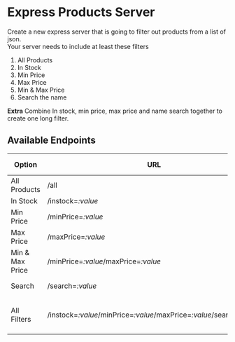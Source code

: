 # Express Products Server

Create a new express server that is going to filter out products from a list of json.  
Your server needs to include at least these filters  

1. All Products
2. In Stock
3. Min Price
4. Max Price
5. Min & Max Price
6. Search the name

**Extra** Combine In stock, min price, max price and name search together to create one long filter.  

## Available Endpoints
| Option | URL | Valid Endpoints |
| ------ | ------ | ------ |
| All Products | /all | |
| In Stock | /instock=*:value* | yes, no|
| Min Price | /minPrice=*:value* | number |
| Max Price | /maxPrice=*:value* | number |
| Min & Max Price | /minPrice=*:value*/maxPrice=*:value* | number |
| Search | /search=*:value* | search term |
| All Filters | /instock=*:value*/minPrice=*:value*/maxPrice=*:value*/search=*:value* | The conditions above apply |

